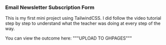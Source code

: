 ### Email Newsletter Subscription Form

This is my first mini project using TailwindCSS. I did follow the video tutorial step by step to understand what the teacher was doing at every step of the way.

You can view the outcome here: """UPLOAD TO GHPAGES"""
